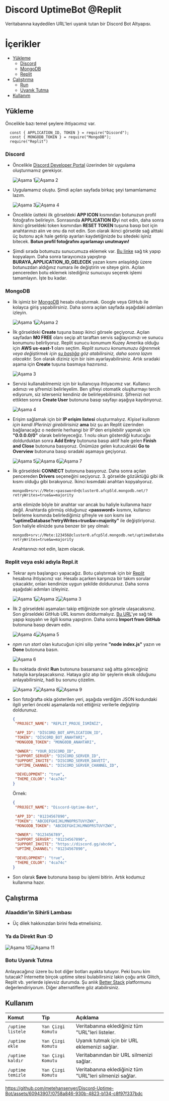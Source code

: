 # Discord UptimeBot @Replit

Veritabanına kaydedilen URL'leri uyanık tutan bir Discord Bot Altyapısı.

# İçerikler

- [Yükleme](https://github.com/metehansenyer/Discord-Uptime-Bot#yükleme)
  - [Discord](https://github.com/metehansenyer/Discord-Uptime-Bot#discord)
  - [MongoDB](https://github.com/metehansenyer/Discord-Uptime-Bot#mongodb)
  - [Replit](https://github.com/metehansenyer/Discord-Uptime-Bot#replit-veya-eski-adıyla-replit)
- [Çalıştırma](https://github.com/metehansenyer/Discord-Uptime-Bot#çalıştırma)
  - [Run](https://github.com/metehansenyer/Discord-Uptime-Bot#alaaddinin-sihirli-lambası)
  - [Uyanık Tutma](https://github.com/metehansenyer/Discord-Uptime-Bot#botu-uyanık-tutma)
- [Kullanım](https://github.com/metehansenyer/Discord-Uptime-Bot#kullanım)

## Yükleme

Öncelikle bazı temel şeylere ihtiyacımız var.

```JS
  const { APPLICATION_ID, TOKEN } = require("Discord");
  const { MONGODB_TOKEN } = require("MongoDB");
  require("Replit")
```

### Discord

- Öncelikle [Discord Developer Portal](https://discord.com/developers/applications) üzerinden bir uygulama oluşturmamız gerekiyor.  

  ![Aşama 1](https://media.discordapp.net/attachments/851228914848366602/1156758069678706798/discord_1.png?ex=65162267&is=6514d0e7&hm=fb7128d1b6bc94ba0b35946aebbd95ee54e15017189b1de43aec9f9017c782a7&=&width=1292&height=671)![Aşama 2](https://media.discordapp.net/attachments/851228914848366602/1156758070005870614/discord_2.png?ex=65162267&is=6514d0e7&hm=fa3204d32c5c5fa3885329111eb5c1b2c1374cc663cc1f7369ac669eba62fc5e&=&width=1292&height=671)
- Uygulamamız oluştu. Şimdi açılan sayfada birkaç şeyi tamamlamamız lazım.

  ![Aşama 3](https://media.discordapp.net/attachments/851228914848366602/1156766945736130623/discord_3.png?ex=65162aab&is=6514d92b&hm=2275e8565527bddef05ab30d1642c3ab0d6ca069561c2f65788e65f990a5e760&=&width=1295&height=671)![Aşama 4](https://media.discordapp.net/attachments/851228914848366602/1156766946163961926/discord_4.png?ex=65162aab&is=6514d92b&hm=6f9e7c8d8cd8de54cce3e8ca1304b25c83b4744df13e19bd3906e2552f7df2aa&=&width=1292&height=671)
- Öncelikle üstteki ilk görseldeki **APP ICON** kısmından botunuzun profil fotoğrafını belirleyin. Sonrasında **APPLICATION ID**yi not edin, daha sonra ikinci görseldeki token kısmından **RESET TOKEN** tuşuna basıp bot için anahtarınızı alın ve onu da not edin. Son olarak ikinci görselde sağ alttaki üç butonu açık hale getirip ayarları kaydetiğinizde bu sitedeki işiniz bitecek. **Botun profil fotoğrafını ayarlamayı unutmayın!**
- Şimdi sırada botumuzu sunucumuza eklemek var. [Bu linke](https://discord.com/oauth2/authorize?client_id=BURAYA_APPLICATION_ID_GELECEK&scope=bot&permissions=8) sağ tık yapıp kopyalayın. Daha sonra tarayıcınıza yapıştırıp **BURAYA_APPLICATION_ID_GELECEK** yazan kısmı anlaşıldığı üzere botunuzdan aldığınız numara ile değiştirin ve siteye girin. Açılan pencereden botu eklemek istediğiniz sunucuyu seçerek işlemi tamamlayın. İşte bu kadar.

### MongoDB

- İlk işimiz bir [MongoDB](https://account.mongodb.com/account/register) hesabı oluşturmak. Google veya GitHub ile kolayca giriş yapabilirsiniz. Daha sonra açılan sayfada aşağıdaki adımları izleyin. 

  ![Aşama 1](https://media.discordapp.net/attachments/851228914848366602/1156926480102735943/mongo_1.png?ex=6516bf3f&is=65156dbf&hm=326d0387d4ffdc08f2e4bc7ba79df6bd12b13a898866d19b7b21ca77ba52536e&=&width=1292&height=671)![Aşama 2](https://media.discordapp.net/attachments/851228914848366602/1156926480413102080/mongo_2.png?ex=6516bf3f&is=65156dbf&hm=c541673edb8ad8ca5d3b35c403f2c92fad41c973528329ef7857106fdbb48d67&=&width=1292&height=671)
- İlk görseldeki **Create** tuşuna basıp ikinci görsele geçiyoruz. Açılan sayfadan **M0 FREE** olanı seçip alt taraftan servis sağlayıcımızı ve sunucu konumunu belirliyoruz. Replit sunucu konumum Kuzey Amerika olduğu için **AWS us-east-1** olanı seçtim. *Replit sunucu konumunuzu öğrenmek veya değiştirmek için [şu başlığa](https://ask.replit.com/t/how-can-i-switch-the-location-of-my-replit-server/18645) göz atabilirsiniz, daha sonra lazım olacaktır.* Son olarak diziniz için bir isim ayarlayabilirsiniz. Artık sıradaki aşama için **Create** tuşuna basmaya hazırsınız.
  
  ![Aşama 3](https://media.discordapp.net/attachments/851228914848366602/1156936658625765438/mongo_3.png?ex=6516c8ba&is=6515773a&hm=06eb2c187bf2bb59ed3337441d0f5cead01c8e92550c0163465d95a8b6704489&=&width=1292&height=671)
- Servisi kullanabilmemiz için bir kullanıcıya ihtiyacımız var. Kullanıcı adımızı ve şifremizi belirleyelim. Ben şifreyi otomatik oluşlturmayı tercih ediyorum, siz isterseniz kendiniz de belirleyebilirsiniz. Şifrenizi not ettikten sonra **Create User** butonuna basıp sayfayı aşağıya kaydırıyoruz.

  ![Aşama 4](https://media.discordapp.net/attachments/851228914848366602/1156936658915184670/mongo_4.png?ex=6516c8ba&is=6515773a&hm=df12a5f1de957ba94f747de14ae48da097a3b29cb23d76bbec8d8c5006ae476d&=&width=1292&height=671)
- Erişim sağlamak için bir **IP erişim listesi** oluşturmalıyız. *Kişisel kullanım için kendi IPlerinizi girebilirisiniz* **ama** biz şu an Replit üzerinden bağlanacağız o nedenle herhangi bir IP'den erişilebilir yapmak için **"0.0.0.0/0"** olarak belirleyeceğiz. 1 nolu okun gösterdiği kutucuğu doldurduktan sonra **Add Entry** butonuna basıp aktif hale gelen **Finish and Close** butonuna basıyoruz. Önümüze gelen kutucuktaki **Go to Overview** butonuna basıp sıradaki aşamaya geçiyoruz.
 
  ![Aşama 5](https://media.discordapp.net/attachments/851228914848366602/1156946262097133650/mongo_5.png?ex=6516d1ab&is=6515802b&hm=a527730207360342efb3beea3e59b60f1a401585dee0f7e50521e60410966132&=&width=1292&height=671)![Aşama 6](https://media.discordapp.net/attachments/851228914848366602/1156946262344601620/mongo_6.png?ex=6516d1ab&is=6515802b&hm=fb14a7b4971766e95368d0ba87f808674be78ce8e6222217c292de30c320b292&=&width=1292&height=671)![Aşama 7](https://media.discordapp.net/attachments/851228914848366602/1156947802576916510/mongo_7.png?ex=6516d31b&is=6515819b&hm=8925c90a0c0a86cba3eb1a6910eae274edd02924449d3d1511251eb1bbfddfa8&=&width=1292&height=671)
- İlk görseldeki **CONNECT** butonuna basıyoruz. Daha sonra açılan pencereden **Drivers** seçeneğini seçiyoruz. 3. görselde gözüktüğü gibi ilk kısmı olduğu gibi bırakıyoruz. İkinci kısımdaki anahtarı kopyalıyoruz.
  ```
  mongodb+srv://Mete:<password>@cluster0.afcp5ld.mongodb.net/?retryWrites=true&w=majority
  ```
  artık elimizde böyle bir anahtar var ancak bu haliyle kullanıma hazır değil. Anahtarda görmüş olduğunuz **\<password\>** kısmını, kullanıcı belirleme kısmında belirlediğimiz şifreyle ve son kısmı ise **"uptimeDatabase?retryWrites=true&w=majority"** ile değiştiriyoruz. Son haliyle elinizde şuna benzer bir şey olmalı:
  ```
  mongodb+srv://Mete:123456@cluster0.afcp5ld.mongodb.net/uptimeDatabase?retryWrites=true&w=majority
  ```
  Anahtarınızı not edin, lazım olacak.

### Replit veya eski adıyla Repl.it

- Tekrar aynı başlangıcı yapacağız. Botu çalıştırmak için bir [Replit](https://replit.com/signup) hesabına ihtiyacınız var. Hesabı açarken karşınıza bir takım sorular çıkacaktır, onları kendinize uygun şekilde doldurunuz. Daha sonra aşağıdaki adımları izleyiniz.

  ![Aşama 1](https://media.discordapp.net/attachments/851228914848366602/1157084001119510640/replit_1.png?ex=651751f3&is=65160073&hm=eec3fe449ee728c891a90dd7cc03433717f025763b010e4a203d99cb5aaffa1b&=&width=945&height=468)![Aşama 2](https://media.discordapp.net/attachments/851228914848366602/1157084001987739679/replit_2.png?ex=651751f3&is=65160073&hm=9ec4d344bb705e27ca5fdc0aa1c852c39c1204ddf8f124f51891b10dd5c6dcd7&=&width=945&height=468)![Aşama 3](https://media.discordapp.net/attachments/851228914848366602/1157084001400537159/replit_3.png?ex=651751f3&is=65160073&hm=c8d427083255a52923c6143d14dabb4774ba4943ecdded4a961ae62f288ab2de&=&width=945&height=468)
- İlk 2 görseldeki aşamaları takip ettiğinizde son görsele ulaşacaksınız. Son görseldeki GitHub URL kısmını doldurmalıyız. [Bu URL](https://github.com/metehansenyer/Discord-Uptime-Bot.git)'ye sağ tık yapıp kopyalın ve ilgili kısma yapıştırın. Daha sonra **Import from GitHub** butonuna basıp devam edin.
  
  ![Aşama 4](https://media.discordapp.net/attachments/851228914848366602/1157084002260373504/replit_4.png?ex=651751f3&is=65160073&hm=9c5633125d92b43241d2c9ed364f5fe4f7444965d8fa4c8deabb404e6112ad1a&=&width=945&height=468)![Aşama 5](https://media.discordapp.net/attachments/851228914848366602/1157084001685741608/replit_5.png?ex=651751f3&is=65160073&hm=500b10baedcf69a533ebe976e419e19ba1bba55286306cead33495349e6b159c&=&width=945&height=468)
- *npm run start* olan kutucuğun içini silip yerine **"node index.js"** yazın ve **Done** butonuna basın.

  ![Aşama 6](https://media.discordapp.net/attachments/851228914848366602/1157084002629468210/replit_6.png?ex=651751f3&is=65160073&hm=2538aad32f8ac9b5938b3f6dd2058455d2fb2f5597ecb31ab237e78eefc4fa00&=&width=945&height=468)
- Bu noktada direkt **Run** butonuna basarsanız sağ altta göreceğiniz hatayla karşılaşacaksınız. Hataya göz atıp bir şeylerin eksik olduğunu anlayabilirsiniz, hadi bu sorunu çözelim.

  ![Aşama 7](https://media.discordapp.net/attachments/851228914848366602/1157094787019718778/replit_7.png?ex=65175bff&is=65160a7f&hm=774f964285b4b165fbdbb3cee179de6dc802ab7645b9a145178a220c0dab41dd&=&width=945&height=468)![Aşama 8](https://media.discordapp.net/attachments/851228914848366602/1157094787330101290/replit_8.png?ex=65175bff&is=65160a7f&hm=9a507f47581ff46e854b71299386e709c4567f238fd829ae9494907d21ab08bd&=&width=945&height=468)![Aşama 9](https://media.discordapp.net/attachments/851228914848366602/1157096279294361621/replit_9.png?ex=65175d62&is=65160be2&hm=5a2df6dfec7a703a6bef9ae70040948651ee96eb54ff1760674e4f45b5550984&=&width=945&height=468)
- Son fotoğrafta okla gösterilen yeri, aşağıda verdiğim JSON kodundaki ilgili yerleri önceki aşamalarda not ettiğiniz verilerle değiştirip doldurunuz.
  ```JSON
  {
   "PROJECT_NAME": "REPLIT_PROJE_İSMİNİZ",
  
   "APP_ID": "DİSCORD_BOT_APPLICATION_ID",
   "TOKEN": "DİSCORD_BOT_ANAHTARI",
   "MONGODB_TOKEN": "MONG0DB_ANAHTARI",

   "OWNER": "YOUR_DISCORD_ID",
   "SUPPORT_SERVER": "DISCORD_SERVER_ID",
   "SUPPORT_INVITE": "DISCORD_SERVER_DAVETİ",
   "UPTİME_CHANNEL": "DISCORD_SERVER_CHANNEL_ID",

   "DEVELOPMENT": "true",
   "THEME_COLOR": "4ca74c"
  }
  ```
  Örnek:
  ```JSON
  {
   "PROJECT_NAME": "Discord-Uptime-Bot",
  
   "APP_ID": "01234567890",
   "TOKEN": "ABCDEFGHIJKLMNOPRSTUVYZWX",
   "MONGODB_TOKEN": "ABCDEFGHIJKLMNOPRSTUVYZWX",

   "OWNER": "0123456789",
   "SUPPORT_SERVER": "01234567890",
   "SUPPORT_INVITE": "https://discord.gg/abcde",
   "UPTİME_CHANNEL": "01234567890",

   "DEVELOPMENT": "true",
   "THEME_COLOR": "4ca74c"
  }
  ```
-  Son olarak **Save** butonuna basıp bu işlemi bitirin. Artık kodumuz kullanıma hazır.

## Çalıştırma

### Alaaddin'in Sihirli Lambası

- Üç dilek hakkınızdan birini feda etmelisiniz.

### Ya da Direkt Run :D

  ![Aşama 10](https://media.discordapp.net/attachments/851228914848366602/1157108070720225281/replit_10.png?ex=6517685e&is=651616de&hm=b00d9bda5b869997a94797ea9aea394b23c5c9c83ed6fceeaf0b70767258c673&=&width=1353&height=671)![Aşama 11](https://media.discordapp.net/attachments/851228914848366602/1157108071219335188/replit_11.png?ex=6517685e&is=651616de&hm=7e6457f3a62e21d0eadc31cd57614f6b179ad10fc9c32106f602745423009f9d&=&width=1355&height=671)

### Botu Uyanık Tutma

Anlayacağınız üzere bu bot diğer botları ayakta tutuyor. Peki bunu kim tutacak? İnternette birçok uptime sitesi bulabilirsiniz lakin çoğu artık Glitch, Replit vb. yerlerde işlevsiz durumda. Şu anlık [Better Stack](https://betterstack.com/) platformunu değerlendiriyorum. Diğer alternatiflere göz atabilirsiniz.

## Kullanım

| Komut | Tip     | Açıklama                |
| :-------- | :------- | :------------------------- |
| `/uptime listele` | `Yan Çizgi Komutu` | Veritabanına eklediğiniz tüm "URL"leri listeler. |
| `/uptime ekle` | `Yan Çizgi Komutu` | Uyanık tutmak için bir URL eklemenizi sağlar. |
| `/uptime kaldır` | `Yan Çizgi Komutu` | Veritabanından bir URL silmenizi sağlar. |
| `/uptime temizle` | `Yan Çizgi Komutu` | Veritabanına eklediğiniz tüm "URL"leri silmenizi sağlar. |

https://github.com/metehansenyer/Discord-Uptime-Bot/assets/60943907/0758a846-930b-4823-b134-c8f97f337bdc
